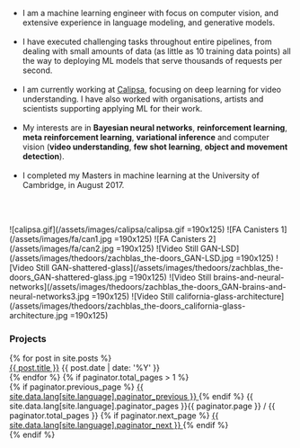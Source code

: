 

* I am a machine learning engineer with focus on computer vision, and extensive experience in language modeling, and generative models. 
<br/><br/>
* I have executed challenging tasks throughout entire pipelines, from dealing with small amounts of data (as little as 10 training data points) all the way to deploying ML models that serve thousands of requests per second.
<br/><br/>
* I am currently working at [Calipsa](calipsa.io), focusing on deep learning for video understanding. I have also worked with organisations, artists and scientists supporting applying ML for their work.
<br/><br/>
* My interests are in **Bayesian neural networks**, **reinforcement learning**, **meta reinforcement learning**, **variational inference** and computer vision (**video understanding**, **few shot learning**, **object and movement detection**).
<br/><br/>
* I completed my Masters in machine learning at the University of Cambridge, in August 2017. 

<br/><br/>

![calipsa.gif](/assets/images/calipsa/calipsa.gif =190x125)
![FA Canisters 1](/assets/images/fa/can1.jpg =190x125)
![FA Canisters 2](/assets/images/fa/can2.jpg =190x125)
![Video Still GAN-LSD](/assets/images/thedoors/zachblas_the-doors_GAN-LSD.jpg =190x125)
![Video Still GAN-shattered-glass](/assets/images/thedoors/zachblas_the-doors_GAN-shattered-glass.jpg =190x125)
![Video Still brains-and-neural-networks](/assets/images/thedoors/zachblas_the-doors_GAN-brains-and-neural-networks3.jpg =190x125)
![Video Still california-glass-architecture](/assets/images/thedoors/zachblas_the-doors_california-glass-architecture.jpg =190x125)


### Projects ###
<article class="container-posts">
  {% for post in site.posts %}
  <div class="posts-list-item">
    <span class="posts-list-item-name float-left">
      <a href="{{ post.url }}">{{ post.title }}</a>
    </span>
    <span class="posts-list-item-date float-right">
      {{ post.date | date: '%Y' }}
    </span>
  </div>
  {% endfor %}
  {% if paginator.total_pages > 1 %}
  <div class="list-pagination">
    {% if paginator.previous_page %}
    <a href="{{ paginator.previous_page_path }}" class="float-left">
      {{ site.data.lang[site.language].paginator_previous }}
    </a>
    {% endif %}
    <span class="page_number">
      {{ site.data.lang[site.language].paginator_pages }}{{ paginator.page }} / {{ paginator.total_pages }}
    </span>
    {% if paginator.next_page %}
    <a href="{{ paginator.next_page_path }}" class="float-right">
      {{ site.data.lang[site.language].paginator_next }}
    </a>
    {% endif %}
  </div>
  {% endif %}
</article>
